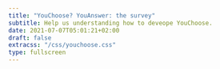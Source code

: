 ```yaml
---
title: "YouChoose? YouAnswer: the survey"
subtitle: Help us understanding how to deveope YouChoose.
date: 2021-07-07T05:01:21+02:00
draft: false
extracss: "/css/youchoose.css" 
type: fullscreen
---
```

<div class="container">
<div class="col-md-10">

  <div id="main"></div>
  <script src="/js/generated/questions_us.js"></script>
  <!-- this load the mUI webapp -->

  <script type="text/javascript">
    if (typeof (history.pushState) != "undefined" && window.location.href.split('#').length == 1)  {
        const obj = { Title: "YouChoose? YouAnswer: the survey", Url: window.location.href + "#web"};
        history.pushState(obj, obj.Title, obj.Url);
    }
  </script>

</div>
</div>
